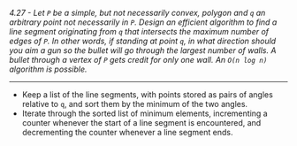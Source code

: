 *4.27 -  Let `P` be a simple, but not necessarily convex, polygon and `q` an arbitrary point not necessarily in `P`. Design an efficient algorithm to find a line segment originating from `q` that intersects the maximum number of edges of `P`. In other words, if standing at point `q`, in what direction should you aim a gun so the bullet will go through the largest number of walls. A bullet through a vertex of `P` gets credit for only one wall. An `O(n log n)` algorithm is possible.*
***
- Keep a list of the line segments, with points stored as pairs of angles relative to `q`, and sort them by the minimum of the two angles.
- Iterate through the sorted list of minimum elements, incrementing a counter whenever the start of a line segment is encountered, and decrementing the counter whenever a line segment ends.
